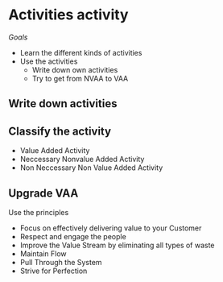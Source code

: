 # Activities activity 

*Goals* 

* Learn the different kinds of activities 
* Use the activities 
  * Write down own activities 
  * Try to get from NVAA to VAA

## Write down activities 

## Classify the activity 

* Value Added Activity 
* Neccessary Nonvalue Added Activity
* Non Neccessary Non Value Added Activity

## Upgrade VAA

Use the principles 

* Focus on effectively delivering value to your Customer
* Respect and engage the people
* Improve the Value Stream by eliminating all types of waste
* Maintain Flow
* Pull Through the System
* Strive for Perfection


